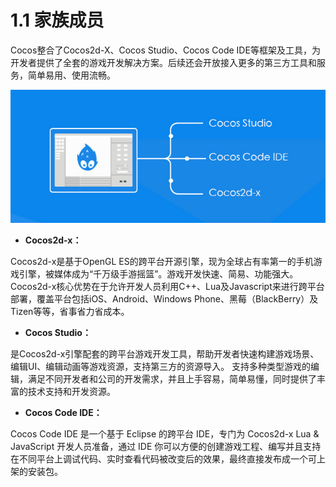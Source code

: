 # 1.1 家族成员


Cocos整合了Cocos2d-X、Cocos Studio、Cocos Code IDE等框架及工具，为开发者提供了全套的游戏开发解决方案。后续还会开放接入更多的第三方工具和服务，简单易用、使用流畅。

![image](res/image001.png)

- **Cocos2d-x：**

Cocos2d-x是基于OpenGL ES的跨平台开源引擎，现为全球占有率第一的手机游戏引擎，被媒体成为“千万级手游摇篮”。游戏开发快速、简易、功能强大。Cocos2d-x核心优势在于允许开发人员利用C++、Lua及Javascript来进行跨平台部署，覆盖平台包括iOS、Android、Windows Phone、黑莓（BlackBerry）及Tizen等等，省事省力省成本。

- **Cocos Studio：**

是Cocos2d-x引擎配套的跨平台游戏开发工具，帮助开发者快速构建游戏场景、编辑UI、编辑动画等游戏资源，支持第三方的资源导入。
支持多种类型游戏的编辑，满足不同开发者和公司的开发需求，并且上手容易，简单易懂，同时提供了丰富的技术支持和开发资源。

- **Cocos Code IDE：**

Cocos Code IDE 是一个基于 Eclipse 的跨平台 IDE，专门为 Cocos2d-x Lua & JavaScript 开发人员准备，通过 IDE 你可以方便的创建游戏工程、编写并且支持在不同平台上调试代码、实时查看代码被改变后的效果，最终直接发布成一个可上架的安装包。


